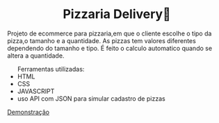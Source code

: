 <h1 style="text-align:center;">Pizzaria Delivery🍕</h1>

<p>Projeto de ecommerce para pizzaria,em que o cliente escolhe o tipo da pizza,o tamanho e a quantidade.
As pizzas tem valores diferentes dependendo do tamanho e tipo.
É feito o calculo automatico quando se altera a quantidade. </p>

<ul>Ferramentas utilizadas:
  <li>HTML</li>
  <li>CSS</li>
  <li>JAVASCRIPT</li>
  <li>uso API com JSON para simular cadastro de pizzas</li>
 </ul> 
  
  <a href="" >Demonstraçâo</a>
